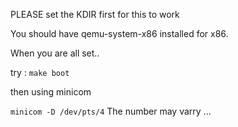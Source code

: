 PLEASE set the KDIR first for this to work

You should have qemu-system-x86 installed for x86.

When you are all set..

try :
`make boot`

then using minicom


`minicom -D /dev/pts/4`
The number may varry ...

